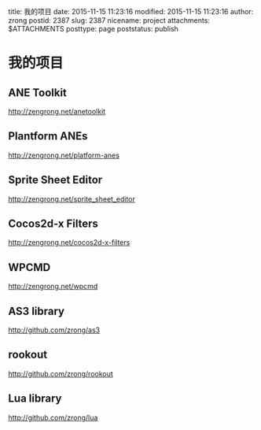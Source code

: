 title: 我的项目
date: 2015-11-15 11:23:16
modified: 2015-11-15 11:23:16
author: zrong
postid: 2387
slug: 2387
nicename: project
attachments: $ATTACHMENTS
posttype: page
poststatus: publish

# 我的项目

## ANE Toolkit

<http://zengrong.net/anetoolkit>

## Plantform ANEs

<http://zengrong.net/platform-anes>

## Sprite Sheet Editor

<http://zengrong.net/sprite_sheet_editor>

## Cocos2d-x Filters

<http://zengrong.net/cocos2d-x-filters>

## WPCMD

<http://zengrong.net/wpcmd>

## AS3 library

http://github.com/zrong/as3

## rookout

<http://github.com/zrong/rookout>

## Lua library

<http://github.com/zrong/lua>
